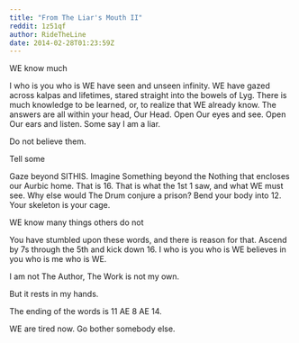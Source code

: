 ```yaml
---
title: "From The Liar's Mouth II"
reddit: 1z51qf
author: RideTheLine
date: 2014-02-28T01:23:59Z
---
```


WE know much  

I who is you who is WE have seen and unseen infinity. WE have gazed across kalpas and lifetimes, stared straight into the bowels of Lyg. There is much knowledge to be learned, or, to realize that WE already know. The answers are all within your head, Our Head. Open Our eyes and see. Open Our ears and listen. Some say I am a liar.  

Do not believe them.  

Tell some  

Gaze beyond SITHIS. Imagine Something beyond the Nothing that encloses our Aurbic home. That is 16. That is what the 1st 1 saw, and what WE must see. Why else would The Drum conjure a prison? Bend your body into 12. Your skeleton is your cage.  

WE know many things others do not  

You have stumbled upon these words, and there is reason for that. Ascend by 7s through the 5th and kick down 16. I who is you who is WE believes in you who is me who is WE.  

I am not The Author, The Work is not my own.  

But it rests in my hands.  

The ending of the words is 11 AE 8 AE 14.  

WE are tired now. Go bother somebody else.
